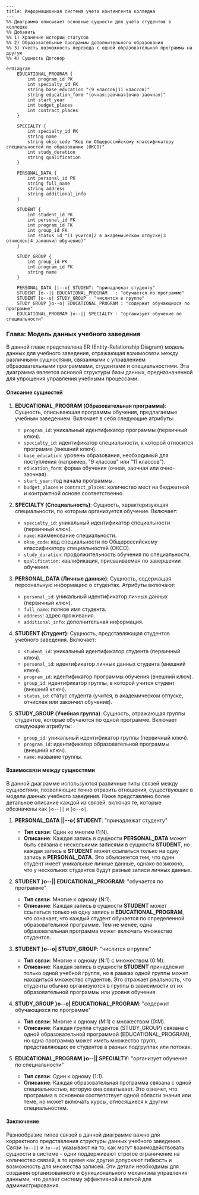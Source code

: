 ```mermaid
---
title: Информационная система учета контингента колледжа
---
%% Диаграмма описывает основные сущности для учета студентов в колледже
%% Добавить
%% 1) Хранение истории статусов
%% 2) Образовательные программы дополнительного образования
%% 3) Учесть возможность перевода с одной образовательной программы на другую
%% 4) Сущность Договор

erDiagram
    EDUCATIONAL_PROGRAM {
        int program_id PK
        int specialty_id FK
        string base_education "(9 классов|11 классов)"
        string education_form "(очная|заочная|очно-заочная)"
        int start_year
        int budget_places
        int contract_places
    }

    SPECIALTY {
        int specialty_id PK
        string name
        string okso_code "Код по Общероссийскому классификатору специальностей по образованию (ОКСО)"
        int study_duration
        string qualification
    }

    PERSONAL_DATA {
        int personal_id PK
        string full_name
        string address
        string additional_info
    }

    STUDENT {
        int student_id PK
        int personal_id FK
        int program_id FK
        int group_id FK
        int status_id "(1 учится|2 в академическом отпуске|3 отчислен|4 закончил обучение)"
    }

    STUDY_GROUP {
        int group_id PK
        int program_id FK
        string name
    }

    PERSONAL_DATA ||--o{ STUDENT: "принадлежат студенту"
    STUDENT }o--|| EDUCATIONAL_PROGRAM   : "обучается по программе"
    STUDENT }o--o| STUDY_GROUP : "числится в группе"
    STUDY_GROUP }o--o| EDUCATIONAL_PROGRAM : "содержит обучающихся по программе"
    EDUCATIONAL_PROGRAM }o--|| SPECIALTY : "организует обучение по специальности"

```
### Глава: Модель данных учебного заведения

В данной главе представлена ER (Entity-Relationship Diagram) модель данных для учебного заведения, отражающая взаимосвязи между различными сущностями, связанными с управлением образовательными программами, студентами и специальностями. Эта диаграмма является основой структуры базы данных, предназначенной для упрощения управления учебными процессами.

#### Описание сущностей

1. **EDUCATIONAL_PROGRAM (Образовательная программа)**: Сущность, описывающая программы обучения, предлагаемые учебным заведением. Включает в себя следующие атрибуты:
   - `program_id`: уникальный идентификатор программы (первичный ключ).
   - `specialty_id`: идентификатор специальности, к которой относится программа (внешний ключ).
   - `base_education`: уровень образования, необходимый для поступления (например, "9 классов" или "11 классов").
   - `education_form`: форма обучения (очная, заочная или очно-заочная).
   - `start_year`: год начала программы.
   - `budget_places` и `contract_places`: количество мест на бюджетной и контрактной основе соответственно.

2. **SPECIALTY (Специальность)**: Сущность, характеризующая специальности, по которым организуется обучение. Включает:
   - `specialty_id`: уникальный идентификатор специальности (первичный ключ).
   - `name`: наименование специальности.
   - `okso_code`: код специальности по Общероссийскому классификатору специальностей (ОКСО).
   - `study_duration`: продолжительность обучения по специальности.
   - `qualification`: квалификация, присваиваемая по завершении обучения.

3. **PERSONAL_DATA (Личные данные)**: Сущность, содержащая персональную информацию о студентах. Атрибуты включают:
   - `personal_id`: уникальный идентификатор личных данных (первичный ключ).
   - `full_name`: полное имя студента.
   - `address`: адрес проживания.
   - `additional_info`: дополнительная информация.

4. **STUDENT (Студент)**: Сущность, представляющая студентов учебного заведения. Включает:
   - `student_id`: уникальный идентификатор студента (первичный ключ).
   - `personal_id`: идентификатор личных данных студента (внешний ключ).
   - `program_id`: идентификатор программы обучения (внешний ключ).
   - `group_id`: идентификатор группы, в которой учится студент (внешний ключ).
   - `status_id`: статус студента (учится, в академическом отпуске, отчислен или закончил обучение).

5. **STUDY_GROUP (Учебная группа)**: Сущность, отражающая группы студентов, которые обучаются по одной программе. Включает следующие атрибуты:
   - `group_id`: уникальный идентификатор группы (первичный ключ).
   - `program_id`: идентификатор образовательной программы (внешний ключ).
   - `name`: название группы.

#### Взаимосвязи между сущностями

В данной диаграмме используются различные типы связей между сущностями, позволяющие точно отразить отношения, существующие в модели данных учебного заведения. Ниже представлено более детальное описание каждой из связей, включая те, которые обозначены как `}o--||` и `}o--o|`.

1. **PERSONAL_DATA ||--o{ STUDENT**: "принадлежат студенту"
   - **Тип связи**: Один ко многим (1:N).
   - **Описание**: Каждая запись в сущности **PERSONAL_DATA** может быть связана с несколькими записями в сущности **STUDENT**, но каждая запись в **STUDENT** может ссылаться только на одну запись в **PERSONAL_DATA**. Это объясняется тем, что один студент имеет уникальные личные данные, однако возможно, что у нескольких студентов будут разные записи личных данных.

2. **STUDENT }o--|| EDUCATIONAL_PROGRAM**: "обучается по программе"
   - **Тип связи**: Многие к одному (N:1).
   - **Описание**: Каждая запись в сущности **STUDENT** может ссылаться только на одну запись в **EDUCATIONAL_PROGRAM**, что означает, что каждый студент обучается по определенной образовательной программе. Тем не менее, одна образовательная программа может включать множество студентов.

3. **STUDENT }o--o| STUDY_GROUP**: "числится в группе"
   - **Тип связи**: Многие к одному (N:1) с множеством (0:M).
   - **Описание**: Каждая запись в сущности **STUDENT** принадлежит только одной учебной группе, но в рамках одной группы может находиться множество студентов. Это отражает реальность, что студенты обычно организуются в группы в зависимости от их образовательной программы или уровня обучения.

4. **STUDY_GROUP }o--o| EDUCATIONAL_PROGRAM**: "содержит обучающихся по программе"
   - **Тип связи**: Многие к одному (M:1) с множеством (0:M).
   - **Описание**: Каждая группа студентов (STUDY_GROUP) связана с одной образовательной программой (EDUCATIONAL_PROGRAM), но одна программа может иметь множество групп, представляющих ее студентов в разных подгруппах или потоках.

5. **EDUCATIONAL_PROGRAM }o--|| SPECIALTY**: "организует обучение по специальности"
   - **Тип связи**: Один к одному (1:1).
   - **Описание**: Каждая образовательная программа связана с одной специальностью, которую она охватывает. Это означет, что программа в основном соответствует одной области знания или теме, но может включать курсы, относящиеся к другим специальностям.

#### Заключение

Разнообразие типов связей в данной диаграмме важно для корректного представления структуры данных учебного заведения. Связи `}o--||` и `}o--o|` указывают на то, как могут взаимодействовать сущности в системе – одни поддерживают строгое ограничение на количество связей, в то время как другие допускают гибкость и возможность для множества записей. Эти детали необходимы для создания организованного и функционального механизма управления данными, что делает систему эффективной и легкой для администрирования.
